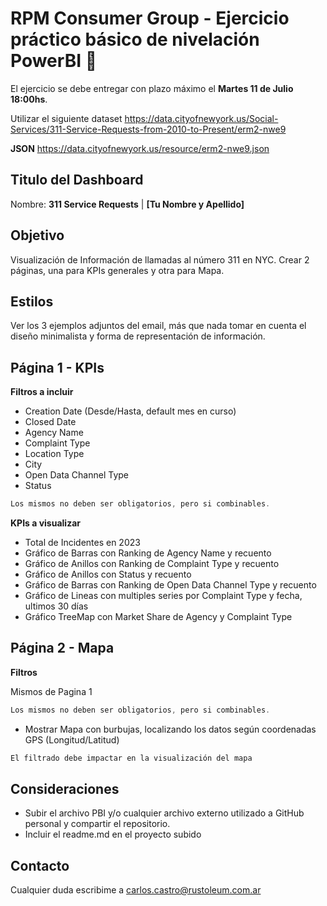 # RPM Consumer Group - Ejercicio práctico básico de nivelación PowerBI 👋

El ejercicio se debe entregar con plazo máximo el **Martes 11 de Julio 18:00hs**.


Utilizar el siguiente dataset
https://data.cityofnewyork.us/Social-Services/311-Service-Requests-from-2010-to-Present/erm2-nwe9

**JSON**  https://data.cityofnewyork.us/resource/erm2-nwe9.json


## Titulo del Dashboard
Nombre: **311 Service Requests** |  **[Tu Nombre y Apellido]**

## Objetivo
Visualización de Información de llamadas al número 311 en NYC.
Crear 2 páginas, una para KPIs generales y otra para Mapa.

## Estilos
Ver los 3 ejemplos adjuntos del email, más que nada tomar en cuenta el diseño minimalista y forma de representación de información. 


## Página 1 - KPIs

**Filtros a incluir**
- Creation Date (Desde/Hasta, default mes en curso)
- Closed Date
- Agency Name
- Complaint Type
- Location Type
- City
- Open Data Channel Type
- Status
```javascript
Los mismos no deben ser obligatorios, pero si combinables.
```

**KPIs a visualizar**
- Total de Incidentes en 2023
- Gráfico de Barras con Ranking de Agency Name y recuento
- Gráfico de Anillos con Ranking de Complaint Type y recuento
- Gráfico de Anillos con Status y recuento
- Gráfico de Barras con Ranking de Open Data Channel Type y recuento
- Gráfico de Lineas con multiples series por Complaint Type y fecha, ultimos 30 días
- Gráfico TreeMap con Market Share de Agency y Complaint Type


## Página 2 - Mapa

**Filtros**

Mismos de Pagina 1


```javascript
Los mismos no deben ser obligatorios, pero si combinables.
```


- Mostrar Mapa con burbujas, localizando los datos según coordenadas GPS (Longitud/Latitud)

```javascript
El filtrado debe impactar en la visualización del mapa

```



## Consideraciones
- Subir el archivo PBI y/o cualquier archivo externo utilizado a GitHub personal y compartir el repositorio.
- Incluir el readme.md en el proyecto subido



## Contacto

Cualquier duda escribime a carlos.castro@rustoleum.com.ar


